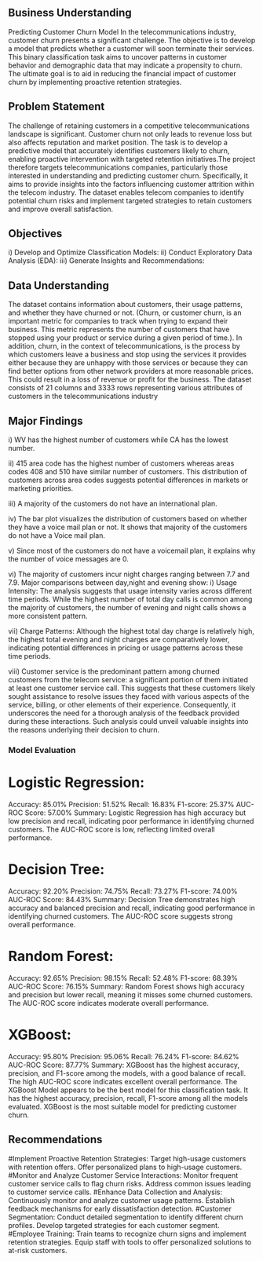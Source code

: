 ## Business Understanding
Predicting Customer Churn Model
In the telecommunications industry, customer churn presents a significant challenge. The objective is to develop
a model that predicts whether a customer will soon terminate their services. This binary classification task aims
to uncover patterns in customer behavior and demographic data that may indicate a propensity to churn. The
ultimate goal is to aid in reducing the financial impact of customer churn by implementing proactive retention
strategies.

## Problem Statement
The challenge of retaining customers in a competitive telecommunications landscape is significant. Customer
churn not only leads to revenue loss but also affects reputation and market position. The task is to develop a
predictive model that accurately identifies customers likely to churn, enabling proactive intervention with
targeted retention initiatives.The project therefore targets telecommunications companies, particularly those
interested in understanding and predicting customer churn. Specifically, it aims to provide insights into the
factors influencing customer attrition within the telecom industry. The dataset enables telecom companies to
identify potential churn risks and implement targeted strategies to retain customers and improve overall
satisfaction.

## Objectives
i) Develop and Optimize Classification Models:
ii) Conduct Exploratory Data Analysis (EDA):
iii) Generate Insights and Recommendations:

## Data Understanding
The dataset contains information about customers, their usage patterns, and whether they have churned or not.
(Churn, or customer churn, is an important metric for companies to track when trying to expand their business.
This metric represents the number of customers that have stopped using your product or service during a given
period of time.). In addition, churn, in the context of telecommunications, is the process by which customers
leave a business and stop using the services it provides either because they are unhappy with those services or
because they can find better options from other network providers at more reasonable prices. This could result
in a loss of revenue or profit for the business.
The dataset consists of 21 columns and 3333 rows representing various attributes of customers in the
telecommunications industry

## Major Findings
i) WV has the highest number of customers while CA has the lowest number.

ii) 415 area code has the highest number of customers whereas areas codes 408 and 510 have similar number of customers. This distribution of customers across area codes suggests potential differences in markets or marketing priorities.

iii) A majority of the customers do not have an international plan.

iv) The bar plot visualizes the distribution of customers based on whether they have a voice mail plan or not. It shows that majority of the customers do not have a Voice mail plan.

v) Since most of the customers do not have a voicemail plan, it explains why the number of voice messages are 0.

vi) The majority of customers incur night charges ranging between 7.7 and 7.9.
Major comparisons between day,night and evening show: i) Usage Intensity: The analysis suggests that usage intensity varies across different time periods. While the highest number of total day calls is common among the majority of customers, the number of evening and night calls shows a more consistent pattern.

vii) Charge Patterns: Although the highest total day charge is relatively high, the highest total evening and night charges are comparatively lower, indicating potential differences in pricing or usage patterns across these time periods.

viii) Customer service is the predominant pattern among churned customers from the telecom service: a significant portion of them initiated at least one customer service call. This suggests that these customers likely sought assistance to resolve issues they faced with various aspects of the service, billing, or other elements of their experience. Consequently, it underscores the need for a thorough analysis of the feedback provided during these interactions. Such analysis could unveil valuable insights into the reasons underlying their decision to churn.

### Model Evaluation
# Logistic Regression:
Accuracy: 85.01%
Precision: 51.52%
Recall: 16.83%
F1-score: 25.37%
AUC-ROC Score: 57.00%
Summary: Logistic Regression has high accuracy but low precision and recall, indicating poor
performance in identifying churned customers. The AUC-ROC score is low, reflecting limited overall
performance.
# Decision Tree:
Accuracy: 92.20%
Precision: 74.75%
Recall: 73.27%
F1-score: 74.00%
AUC-ROC Score: 84.43%
Summary: Decision Tree demonstrates high accuracy and balanced precision and recall, indicating good
performance in identifying churned customers. The AUC-ROC score suggests strong overall
performance.
# Random Forest:
Accuracy: 92.65%
Precision: 98.15%
Recall: 52.48%
F1-score: 68.39%
AUC-ROC Score: 76.15%
Summary: Random Forest shows high accuracy and precision but lower recall, meaning it misses some
churned customers. The AUC-ROC score indicates moderate overall performance.
# XGBoost:
Accuracy: 95.80%
Precision: 95.06%
Recall: 76.24%
F1-score: 84.62%
AUC-ROC Score: 87.77%
Summary: XGBoost has the highest accuracy, precision, and F1-score among the models, with a good
balance of recall. The high AUC-ROC score indicates excellent overall performance.
The XGBoost Model appears to be the best model for this classification task.
It has the highest accuracy, precision, recall, F1-score among all the models evaluated.
XGBoost is the most suitable model for predicting customer churn.

## Recommendations
#Implement Proactive Retention Strategies:
Target high-usage customers with retention offers.
Offer personalized plans to high-usage customers.
#Monitor and Analyze Customer Service Interactions:
Monitor frequent customer service calls to flag churn risks.
Address common issues leading to customer service calls.
#Enhance Data Collection and Analysis:
Continuously monitor and analyze customer usage patterns.
Establish feedback mechanisms for early dissatisfaction detection.
#Customer Segmentation:
Conduct detailed segmentation to identify different churn profiles.
Develop targeted strategies for each customer segment.
#Employee Training:
Train teams to recognize churn signs and implement retention strategies.
Equip staff with tools to offer personalized solutions to at-risk customers.
